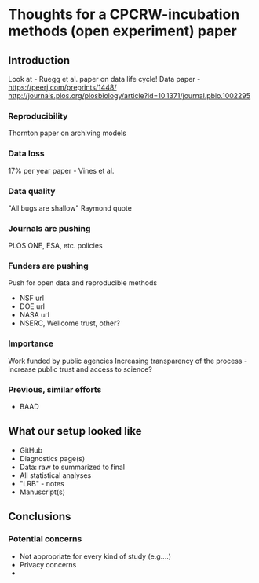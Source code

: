 # Thoughts for a CPCRW-incubation methods (open experiment) paper

## Introduction

Look at - Ruegg et al. paper on data life cycle!
Data paper - https://peerj.com/preprints/1448/
http://journals.plos.org/plosbiology/article?id=10.1371/journal.pbio.1002295

### Reproducibility

Thornton paper on archiving models

### Data loss

17% per year paper - Vines et al.

### Data quality

"All bugs are shallow" Raymond quote

### Journals are pushing

PLOS ONE, ESA, etc. policies

### Funders are pushing
Push for open data and reproducible methods

* NSF url
* DOE url
* NASA url
* NSERC, Wellcome trust, other?

### Importance

Work funded by public agencies
Increasing transparency of the process - increase public trust and access to science?

### Previous, similar efforts

* BAAD

## What our setup looked like

* GitHub
* Diagnostics page(s)
* Data: raw to summarized to final
* All statistical analyses
* "LRB" - notes 
* Manuscript(s)

## Conclusions

### Potential concerns

* Not appropriate for every kind of study (e.g....)
* Privacy concerns
* 
